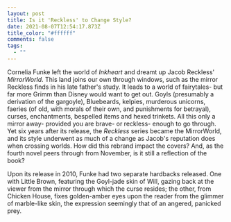 ```yaml
---
layout: post
title: Is it 'Reckless' to Change Style?
date: 2021-08-07T12:54:17.873Z
title_color: "#ffffff"
comments: false
tags:
  - ""
---
```

Cornelia Funke left the world of *Inkheart* and dreamt up Jacob Reckless' *MirrorWorld*. This land joins our own through windows, such as the mirror Reckless finds in his late father's study. It leads to a world of fairytales- but far more Grimm than Disney would want to get out. Goyls (presumably a derivation of the gargoyle), Bluebeards, kelpies, murderous unicorns, faeries (of old, with morals of their own, and punishments for betrayal), curses, enchantments, bespelled items and hexed trinkets. All this only a mirror away- provided you are brave- or reckless- enough to go through. Yet six years after its release, the *Reckless* series became the MirrorWorld, and its style underwent as much of a change as Jacob's reputation does when crossing worlds. How did this rebrand impact the covers? And, as the fourth novel peers through from November, is it still a reflection of the book?

Upon its release in 2010, Funke had two separate hardbacks released. One with Little Brown, featuring the Goyl-jade skin of Will, gazing back at the viewer from the mirror through which the curse resides; the other, from Chicken House, fixes golden-amber eyes upon the reader from the glimmer of marble-like skin, the expression seemingly that of an angered, panicked prey.